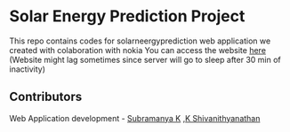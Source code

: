 # Solar Energy Prediction Project
This repo contains codes for solarneergyprediction web application we created with colaboration with nokia
You can access the website [here](solarenergyprediction.herokuapp.com/)
(Website might lag sometimes since server will go to sleep after 30 min of inactivity)
## Contributors
Web Application development - [Subramanya K](github.com/subramanyakrishna) ,[K Shivanithyanathan](github.com/shivanithyak)
